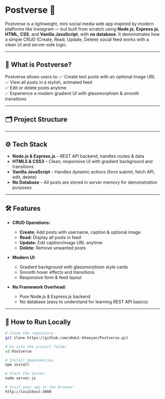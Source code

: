 # Postverse 🚀

Postverse is a lightweight, mini social media web app inspired by modern platforms like Instagram — but built from scratch using **Node.js**, **Express.js**, **HTML**, **CSS**, and **Vanilla JavaScript**, with **no database**. It demonstrates how a simple CRUD (Create, Read, Update, Delete) social feed works with a clean UI and server-side logic.

---

## 📸 **What is Postverse?**

Postverse allows users to:
✅ Create text posts with an optional image URL  
✅ View all posts in a stylish, animated feed  
✅ Edit or delete posts anytime  
✅ Experience a modern gradient UI with glassmorphism & smooth transitions

---

## 🗂️ **Project Structure**

---

## ⚙️ **Tech Stack**

- **Node.js & Express.js** – REST API backend, handles routes & data
- **HTML5 & CSS3** – Clean, responsive UI with gradient background and transitions
- **Vanilla JavaScript** – Handles dynamic actions (form submit, fetch API, edit, delete)
- **No Database** – All posts are stored in server memory for demonstration purposes

---

## 🛠️ **Features**

- **CRUD Operations:**  
  - **Create:** Add posts with username, caption & optional image  
  - **Read:** Display all posts in feed  
  - **Update:** Edit caption/image URL anytime  
  - **Delete:** Remove unwanted posts

- **Modern UI:**  
  - Gradient background with glassmorphism style cards  
  - Smooth hover effects and transitions  
  - Responsive form & feed layout

- **No Framework Overhead:**  
  - Pure Node.js & Express.js backend  
  - No database (easy to understand for learning REST API basics)

---

## 🚀 **How to Run Locally**

```bash
# Clone the repository
git clone https://github.com/abdul-kheeyan/Postverse.git

# Go into the project folder
cd Postverse

# Install dependencies
npm install

# Start the server
node server.js

# Visit your app in the browser
http://localhost:3000

